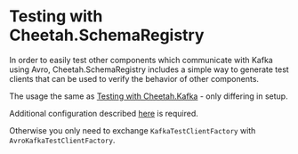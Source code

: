 # Testing with Cheetah.SchemaRegistry

In order to easily test other components which communicate with Kafka using Avro, Cheetah.SchemaRegistry includes a simple way to generate test clients that can be used to verify the behavior of other components.

The usage the same as [Testing with Cheetah.Kafka](../../Cheetah.Kafka/v2.1/TestingWithCheetahKafka.md) - only differing in setup.

Additional configuration described [here](./UsingCheetahSchemaRegistry.md#configuration) is required.

Otherwise you only need to exchange `KafkaTestClientFactory` with `AvroKafkaTestClientFactory`.